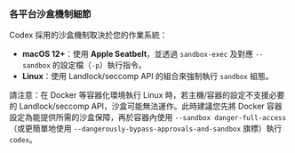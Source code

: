 ### 各平台沙盒機制細節

Codex 採用的沙盒機制取決於您的作業系統：

- **macOS 12+**：使用 **Apple Seatbelt**，並透過 `sandbox-exec` 及對應 `--sandbox` 的設定檔（`-p`）執行指令。
- **Linux**：使用 Landlock/seccomp API 的組合來強制執行 `sandbox` 組態。

請注意：在 Docker 等容器化環境執行 Linux 時，若主機/容器的設定不支援必要的 Landlock/seccomp API，沙盒可能無法運作。此時建議您先將 Docker 容器設定為能提供所需的沙盒保障，再於容器內使用 `--sandbox danger-full-access`（或更簡單地使用 `--dangerously-bypass-approvals-and-sandbox` 旗標）執行 `codex`。
